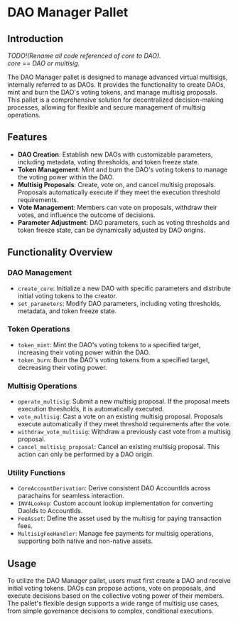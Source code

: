 # DAO Manager Pallet

## Introduction
*TODO!(Rename all code referenced of core to DAO).*  
*core == DAO or multisig.*  

The DAO Manager pallet is designed to manage advanced virtual multisigs, internally referred to as DAOs. It provides the functionality to create DAOs, mint and burn the DAO's voting tokens, and manage multisig proposals. This pallet is a comprehensive solution for decentralized decision-making processes, allowing for flexible and secure management of multisig operations.

## Features

- **DAO Creation**: Establish new DAOs with customizable parameters, including metadata, voting thresholds, and token freeze state.
- **Token Management**: Mint and burn the DAO's voting tokens to manage the voting power within the DAO.
- **Multisig Proposals**: Create, vote on, and cancel multisig proposals. Proposals automatically execute if they meet the execution threshold requirements.
- **Vote Management**: Members can vote on proposals, withdraw their votes, and influence the outcome of decisions.
- **Parameter Adjustment**: DAO parameters, such as voting thresholds and token freeze state, can be dynamically adjusted by DAO origins.

## Functionality Overview

### DAO Management

- `create_core`: Initialize a new DAO with specific parameters and distribute initial voting tokens to the creator.
- `set_parameters`: Modify DAO parameters, including voting thresholds, metadata, and token freeze state.

### Token Operations

- `token_mint`: Mint the DAO's voting tokens to a specified target, increasing their voting power within the DAO.
- `token_burn`: Burn the DAO's voting tokens from a specified target, decreasing their voting power.

### Multisig Operations

- `operate_multisig`: Submit a new multisig proposal. If the proposal meets execution thresholds, it is automatically executed.
- `vote_multisig`: Cast a vote on an existing multisig proposal. Proposals execute automatically if they meet threshold requirements after the vote.
- `withdraw_vote_multisig`: Withdraw a previously cast vote from a multisig proposal.
- `cancel_multisig_proposal`: Cancel an existing multisig proposal. This action can only be performed by a DAO origin.

### Utility Functions

- `CoreAccountDerivation`: Derive consistent DAO AccountIds across parachains for seamless interaction.
- `INV4Lookup`: Custom account lookup implementation for converting DaoIds to AccountIds.
- `FeeAsset`: Define the asset used by the multisig for paying transaction fees.
- `MultisigFeeHandler`: Manage fee payments for multisig operations, supporting both native and non-native assets.

## Usage

To utilize the DAO Manager pallet, users must first create a DAO and receive initial voting tokens. DAOs can propose actions, vote on proposals, and execute decisions based on the collective voting power of their members. The pallet's flexible design supports a wide range of multisig use cases, from simple governance decisions to complex, conditional executions.